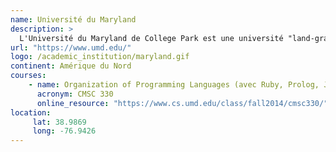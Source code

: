 ```yaml
---
name: Université du Maryland
description: >
  L'Université du Maryland de College Park est une université "land-grant" publique de recherche à College Park dans le Maryland.
url: "https://www.umd.edu/"
logo: /academic_institution/maryland.gif
continent: Amérique du Nord
courses:
    - name: Organization of Programming Languages (avec Ruby, Prolog, Java) 
      acronym: CMSC 330
      online_resource: "https://www.cs.umd.edu/class/fall2014/cmsc330/"
location:
     lat: 38.9869
     long: -76.9426
---
```

